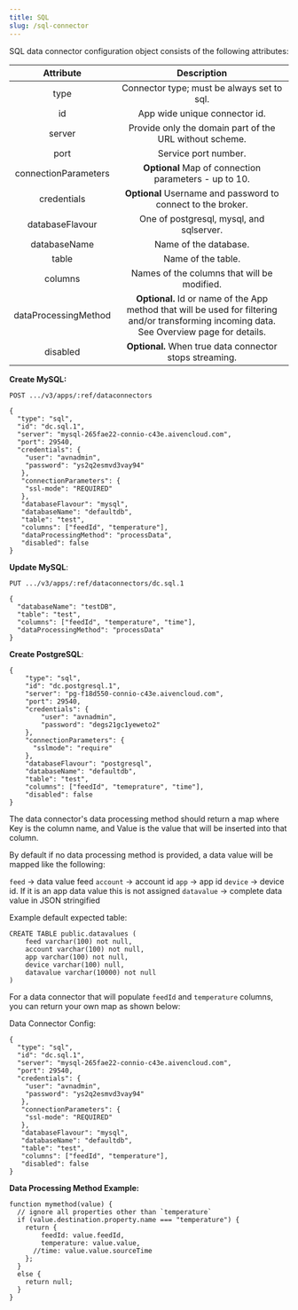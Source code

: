 ```yaml
---
title: SQL
slug: /sql-connector
---
```


SQL data connector configuration object consists of the following attributes:

|Attribute|	Description|
| :-------------: |:-------------:| 
|type|	Connector type; must be always set to sql.|
|id|	App wide unique connector id.|
|server|	Provide only the domain part of the URL without scheme.|
|port	|Service port number.|
|connectionParameters|	**Optional** Map of connection parameters - up to 10.|
|credentials|	**Optional** Username and password to connect to the broker.|
|databaseFlavour|	One of postgresql, mysql, and sqlserver.|
|databaseName|	Name of the database.|
|table|	Name of the table.|
|columns|	Names of the columns that will be modified.|
|dataProcessingMethod|	**Optional.** Id or name of the App method that will be used for filtering and/or transforming incoming data. See Overview page for details.|
|disabled|	**Optional.** When true data connector stops streaming.|

**Create MySQL:**
```
POST .../v3/apps/:ref/dataconnectors

{
  "type": "sql",
  "id": "dc.sql.1",
  "server": "mysql-265fae22-connio-c43e.aivencloud.com",
  "port": 29540,
  "credentials": {
    "user": "avnadmin",
    "password": "ys2q2esmvd3vay94"
   },
   "connectionParameters": {
    "ssl-mode": "REQUIRED"
   },
   "databaseFlavour": "mysql",
   "databaseName": "defaultdb",
   "table": "test",
   "columns": ["feedId", "temperature"],
   "dataProcessingMethod": "processData",  
   "disabled": false
}
```

**Update MySQL**:
```
PUT .../v3/apps/:ref/dataconnectors/dc.sql.1

{
  "databaseName": "testDB",
  "table": "test",
  "columns": ["feedId", "temperature", "time"],
  "dataProcessingMethod": "processData"
}
```

**Create PostgreSQL**:
```
{
    "type": "sql",
    "id": "dc.postgresql.1",
    "server": "pg-f18d550-connio-c43e.aivencloud.com",
    "port": 29540,
    "credentials": {
        "user": "avnadmin",
        "password": "degs21gc1yeweto2"
    },
    "connectionParameters": {
      "sslmode": "require"
    },
    "databaseFlavour": "postgresql",
    "databaseName": "defaultdb",
    "table": "test",
    "columns": ["feedId", "temeprature", "time"],
    "disabled": false
}
```

The data connector's data processing method should return a map where Key is the column name, and Value is the value that will be inserted into that column.

By default if no data processing method is provided, a data value will be mapped like the following:

`feed` -> data value feed
`account` -> account id
`app` -> app id
`device` -> device id. If it is an app data value this is not assigned
`datavalue` -> complete data value in JSON stringified

Example default expected table:

```
CREATE TABLE public.datavalues (
    feed varchar(100) not null,
    account varchar(100) not null,
    app varchar(100) not null,
    device varchar(100) null,
    datavalue varchar(10000) not null
)
```

For a data connector that will populate `feedId` and `temperature` columns, you can return your own map as shown below:

Data Connector Config:
```
{
  "type": "sql",
  "id": "dc.sql.1",
  "server": "mysql-265fae22-connio-c43e.aivencloud.com",
  "port": 29540,
  "credentials": {
    "user": "avnadmin",
    "password": "ys2q2esmvd3vay94"
   },
   "connectionParameters": {
    "ssl-mode": "REQUIRED"
   },
   "databaseFlavour": "mysql",
   "databaseName": "defaultdb",
   "table": "test",
   "columns": ["feedId", "temperature"],
   "disabled": false
}
```

**Data Processing Method Example:**
```
function mymethod(value) {
  // ignore all properties other than `temperature`
  if (value.destination.property.name === "temperature") {
    return { 
        feedId: value.feedId,
        temperature: value.value,
      //time: value.value.sourceTime
    };
  }
  else {
    return null;
  }  
}
```

